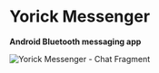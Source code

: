 # Yorick Messenger
**Android Bluetooth messaging app**

![Yorick Messenger - Chat Fragment](https://github.com/katharosMelancholin/yorick-messenger-android/blob/master/Chat%20Fragment%20Wireframe.jpg)
